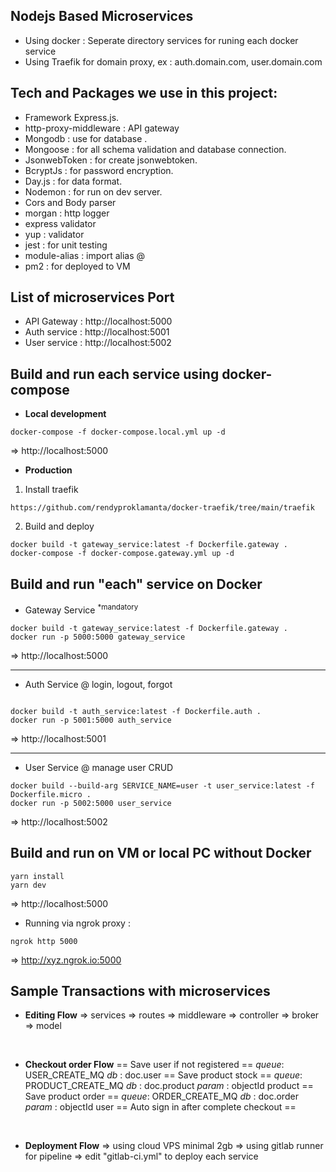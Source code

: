 ## Nodejs Based Microservices
- Using docker : Seperate directory services for runing each docker service
- Using Traefik for domain proxy, ex : auth.domain.com, user.domain.com

## Tech and Packages we use in this project:

- Framework Express.js.
- http-proxy-middleware : API gateway
- Mongodb : use for database .
- Mongoose : for all schema validation and database connection.
- JsonwebToken : for create jsonwebtoken.
- BcryptJs : for password encryption.
- Day.js : for data format.
- Nodemon : for run on dev server.
- Cors and Body parser
- morgan : http logger
- express validator
- yup : validator
- jest : for unit testing
- module-alias : import alias @
- pm2 : for deployed to VM

## List of microservices Port
- API Gateway : http://localhost:5000
- Auth service : http://localhost:5001
- User service : http://localhost:5002

## Build and run each service using docker-compose
- <b>Local development</b>
```
docker-compose -f docker-compose.local.yml up -d
```
=> http://localhost:5000
<br>

- <b>Production</b>
1. Install traefik
```
https://github.com/rendyproklamanta/docker-traefik/tree/main/traefik
```
2. Build and deploy
```
docker build -t gateway_service:latest -f Dockerfile.gateway .
docker-compose -f docker-compose.gateway.yml up -d
```


## Build and run "each" service on Docker 

- Gateway Service <sup>*mandatory</sup>
```
docker build -t gateway_service:latest -f Dockerfile.gateway .
docker run -p 5000:5000 gateway_service
```
=> http://localhost:5000

<hr>

- Auth Service
@ login, logout, forgot
```

docker build -t auth_service:latest -f Dockerfile.auth .
docker run -p 5001:5000 auth_service
```
=> http://localhost:5001

<hr>

- User Service
@ manage user  CRUD
```
docker build --build-arg SERVICE_NAME=user -t user_service:latest -f Dockerfile.micro .
docker run -p 5002:5000 user_service
```
=> http://localhost:5002

## Build and run on VM or local PC without Docker
```
yarn install
yarn dev
```
=> http://localhost:5000

- Running via ngrok proxy : 
```
ngrok http 5000
```
=> http://xyz.ngrok.io:5000

## Sample Transactions with microservices
- <b>Editing Flow</b>
=> services => routes => middleware => controller => broker =>  model
<br/>

- <b>Checkout order Flow</b>
== Save user if not registered ==
<i>queue</i>: USER_CREATE_MQ
<i>db</i> :  doc.user
== Save product stock ==
<i>queue</i>: PRODUCT_CREATE_MQ
<i>db</i> : doc.product
<i>param</i> : objectId product
== Save product order ==
<i>queue</i>: ORDER_CREATE_MQ
<i>db</i> :  doc.order
<i>param</i> : objectId user
== Auto sign in after complete checkout ==
<br/>

- <b>Deployment Flow</b>
=> using cloud VPS minimal 2gb
=> using gitlab runner for pipeline
=> edit "gitlab-ci.yml" to deploy each service